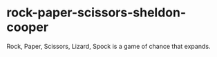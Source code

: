 # rock-paper-scissors-sheldon-cooper
 Rock, Paper, Scissors, Lizard, Spock is a game of chance that expands.
